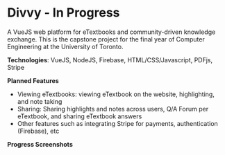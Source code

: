 # Divvy - In Progress
A VueJS web platform for eTextbooks and community-driven knowledge exchange. This is the capstone project for the final year of Computer Engineering at the University of Toronto. 

**Technologies**: VueJS, NodeJS, Firebase, HTML/CSS/Javascript, PDFjs, Stripe

**Planned Features**
* Viewing eTextbooks: viewing eTextbook on the website, highlighting, and note taking
* Sharing: Sharing highlights and notes across users, Q/A Forum per eTextbook, and sharing eTextbook answers
* Other features such as integrating Stripe for payments, authentication (Firebase), etc  

**Progress Screenshots**

